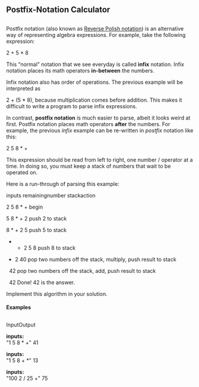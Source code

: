 ## Postfix-Notation Calculator

##

Postfix notation (also known as [Reverse Polish notation](https://en.wikipedia.org/wiki/Reverse_Polish_notation)) is an alternative way of representing algebra expressions. For example, take the following expression:

2 + 5 * 8

This “normal” notation that we see everyday is called **infix** notation. Infix notation places its math operators **in-between** the numbers.

Infix notation also has order of operations. The previous example will be interpreted as 

2 + (5 * 8), because multiplication comes before addition. This makes it difficult to write a program to parse infix expressions.

In contrast, **postfix notation** is much easier to parse, albeit it looks weird at first. Postfix notation places math operators **after** the numbers. For example, the previous _infix_ example can be re-written in _postfix_ notation like this:

2 5 8 * +

This expression should be read from left to right, one number / operator at a time. In doing so, you must keep a stack of numbers that wait to be operated on.

Here is a run-through of parsing this example:

inputs remainingnumber stackaction

 2 5 8 * + begin

 5 8 * + 2 push 2 to stack

 8 * + 2 5 push 5 to stack

 * + 2 5 8 push 8 to stack

 + 2 40 pop two numbers off the stack, multiply, push result to stack

   42 pop two numbers off the stack, add, push result to stack

   42 Done! 42 is the answer.

Implement this algorithm in your solution.

#### Examples

##

InputOutput

 **inputs:**  
"1 5 8 * +" 41

 **inputs:**  
"1 5 8 + *" 13

 **inputs:**  
"100 2 / 25 +" 75
